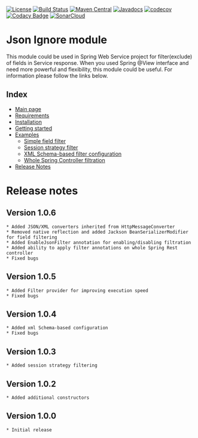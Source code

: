 [![License](https://img.shields.io/badge/License-Apache%202.0-blue.svg)](https://opensource.org/licenses/Apache-2.0)
[![Build Status](https://travis-ci.org/rkonovalov/jsonignore.svg?branch=master)](https://travis-ci.org/rkonovalov/jsonignore)
[![Maven Central](https://maven-badges.herokuapp.com/maven-central/com.github.rkonovalov/json-ignore/badge.svg?style=blue)](https://search.maven.org/search?q=a:json-ignore)
[![Javadocs](https://www.javadoc.io/badge/com.github.rkonovalov/json-ignore.svg)](https://www.javadoc.io/doc/com.github.rkonovalov/json-ignore)
[![codecov](https://codecov.io/gh/rkonovalov/jsonignore/branch/master/graph/badge.svg)](https://codecov.io/gh/rkonovalov/jsonignore)
[![Codacy Badge](https://api.codacy.com/project/badge/Grade/a0133be1929145eabe7d50217587b896)](https://www.codacy.com/app/rkonovalov/jsonignore?utm_source=github.com&amp;utm_medium=referral&amp;utm_content=rkonovalov/jsonignore&amp;utm_campaign=Badge_Grade)
[![SonarCloud](https://sonarcloud.io/api/project_badges/measure?project=rkonovalov_jsonignore&metric=alert_status)](https://sonarcloud.io/dashboard?id=rkonovalov_jsonignore)

# Json Ignore module
This module could be used in Spring Web Service project for filter(exclude) of fields in Service response.
When you used Spring @View interface and need more powerful and flexibility, this module could be useful.
For information please follow the links below.



## Index
* [Main page](https://rkonovalov.github.io/projects/jsonignore/1.0.6/)
* [Requirements](https://rkonovalov.github.io/projects/jsonignore/1.0.6/requirements/)
* [Installation](https://rkonovalov.github.io/projects/jsonignore/1.0.6/installation/)
* [Getting started](https://rkonovalov.github.io/projects/jsonignore/1.0.6/getting-started/)
* [Examples](https://rkonovalov.github.io/projects/jsonignore/1.0.6/examples/)
  * [Simple field filter](https://rkonovalov.github.io/projects/jsonignore/1.0.6/examples/filter-field/)  
  * [Session strategy filter](https://rkonovalov.github.io/projects/jsonignore/1.0.6/examples/filter-strategy/) 
  * [XML Schema-based filter configuration](https://rkonovalov.github.io/projects/jsonignore/1.0.6/examples/filter-file/)
  * [Whole Spring Controller filtration](https://rkonovalov.github.io/projects/jsonignore/1.0.6/examples/filter-controller/)
* [Release Notes](https://rkonovalov.github.io/projects/jsonignore/1.0.6/release-notes/)

# Release notes

## Version 1.0.6
    * Added JSON/XML converters inherited from HttpMessageConverter
    * Removed native reflection and added Jackson BeanSerializerModifier for field filtering
    * Added EnableJsonFilter annotation for enabling/disabling filtration
    * Added ability to apply filter annotations on whole Spring Rest controller
    * Fixed bugs

## Version 1.0.5
    * Added Filter provider for improving execution speed
    * Fixed bugs 

## Version 1.0.4
    * Added xml Schema-based configuration
    * Fixed bugs 

## Version 1.0.3
    * Added session strategy filtering

## Version 1.0.2
    * Added additional constructors

## Version 1.0.0
    * Initial release
